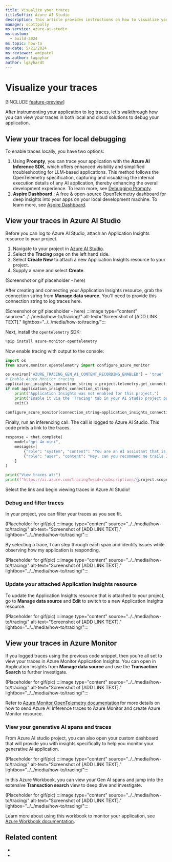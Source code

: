 ```yaml
---
title: Visualize your traces
titleSuffix: Azure AI Studio
description: This article provides instructions on how to visualize your traces.
manager: scottpolly
ms.service: azure-ai-studio
ms.custom:
  - build-2024
ms.topic: how-to
ms.date: 5/21/2024
ms.reviewer: amipatel
ms.author: lagayhar  
author: lgayhardt
---
```


# Visualize your traces

[!INCLUDE [feature-preview](../includes/feature-preview.md)]

After instrumenting your application to log traces, let's walkthrough how you can view your traces in both local and cloud solutions to debug your application.

## View your traces for local debugging

To enable traces locally, you have two options:  

1. Using **Prompty**, you can trace your application with the **Azure AI Inference SDK**, which offers enhanced visibility and simplified troubleshooting for LLM-based applications. This method follows the OpenTelemetry specification, capturing and visualizing the internal execution details of any AI application, thereby enhancing the overall development experience. To learn more, see [Debugging Prompty](https://prompty.ai/docs/getting-started/debugging-prompty).
2. **Aspire Dashboard** : A free & open-source OpenTelemetry dashboard for deep insights into your apps on your local development machine. To learn more, see [Aspire Dashboard](https://aspiredashboard.com/#start ).

## View your traces in Azure AI Studio

Before you can log to Azure AI Studio, attach an Application Insights resource to your project.

1. Navigate to your project in [Azure AI Studio](https://ai.azure.com/).
1. Select the **Tracing** page on the left hand side.
1. Select **Create New** to attach a new Application Insights resource to your project.
1. Supply a name and select **Create**.

(Screenshot or gif placeholder - here)

After creating and connecting your Application Insights resource, grab the connection string from **Manage data source**. You'll need to provide this connection string to log traces here.

(Screenshot or gif placeholder - here)
:::image type="content" source="../../media/how-to/tracing/" alt-text="Screenshot of [ADD LINK TEXT]." lightbox="../../media/how-to/tracing/":::

Next, install the `opentelemetry` SDK:

```python
%pip install azure-monitor-opentelemetry
```

Now enable tracing with output to the console:

```python
import os
from azure.monitor.opentelemetry import configure_azure_monitor

os.environ['AZURE_TRACING_GEN_AI_CONTENT_RECORDING_ENABLED'] = 'true'
# Enable Azure Monitor tracing
application_insights_connection_string = project.telemetry.get_connection_string()
if not application_insights_connection_string:
    print("Application Insights was not enabled for this project.")
    print("Enable it via the 'Tracing' tab in your AI Studio project page.")
    exit()
    
configure_azure_monitor(connection_string=application_insights_connection_string)
```

Finally, run an inferencing call. The call is logged to Azure AI Studio. This code prints a link to the traces.

```python
response = chat.complete(
    model="gpt-4o-mini",
    messages=[
        {"role": "system", "content": "You are an AI assistant that is a travel planning expert especially with National Parks."},
        {"role": "user", "content": "Hey, can you recommend me trails I should go on when I visit Mount Rainier?"},
    ]
)

print("View traces at:")
print(f"https://ai.azure.com/tracing?wsid=/subscriptions/{project.scope['subscription_id']}/resourceGroups/{project.scope['resource_group_name']}/providers/Microsoft.MachineLearningServices/workspaces/{project.scope['project_name']}")
```

Select the link and begin viewing traces in Azure AI Studio!

### Debug and filter traces

In your project, you can filter your traces as you see fit.

(Placeholder for gif/pic)
:::image type="content" source="../../media/how-to/tracing/" alt-text="Screenshot of [ADD LINK TEXT]." lightbox="../../media/how-to/tracing/":::

By selecting a trace, I can step through each span and identify issues while observing how my application is responding.

(Placeholder for gif/pic)
:::image type="content" source="../../media/how-to/tracing/" alt-text="Screenshot of [ADD LINK TEXT]." lightbox="../../media/how-to/tracing/":::

### Update your attached Application Insights resource

 To update the Application Insights resource that is attached to your project, go to **Manage data source** and **Edit** to switch to a new Application Insights resource.

 (Placeholder for gif/pic)
:::image type="content" source="../../media/how-to/tracing/" alt-text="Screenshot of [ADD LINK TEXT]." lightbox="../../media/how-to/tracing/":::

## View your traces in Azure Monitor

If you logged traces using the previous code snippet, then you're all set to view your traces in Azure Monitor Application Insights. You can open in Application Insights from **Manage data source** and use the **Transaction Search** to further investigate.

(Placeholder for gif/pic)
:::image type="content" source="../../media/how-to/tracing/" alt-text="Screenshot of [ADD LINK TEXT]." lightbox="../../media/how-to/tracing/":::

Refer to [Azure Monitor OpenTelemetry documentation](/azure/azure-monitor/app/opentelemetry-enable) for more details on how to send Azure AI Inference traces to Azure Monitor and create Azure Monitor resource.

### View your generative AI spans and traces

From Azure AI studio project, you can also open your custom dashboard that will provide you with insights specifically to help you monitor your generative AI application.

(Placeholder for gif/pic)
:::image type="content" source="../../media/how-to/tracing/" alt-text="Screenshot of [ADD LINK TEXT]." lightbox="../../media/how-to/tracing/":::

In this Azure Workbook, you can view your Gen AI spans and jump into the extensive **Transaction search** view to deep dive and investigate.

(Placeholder for gif/pic)
:::image type="content" source="../../media/how-to/tracing/" alt-text="Screenshot of [ADD LINK TEXT]." lightbox="../../media/how-to/tracing/":::

Learn more about using this workbook to monitor your application, see [Azure Workbook documentation](/azure/azure-monitor/visualize/workbooks-create-workbook).

## Related content

- 
- 